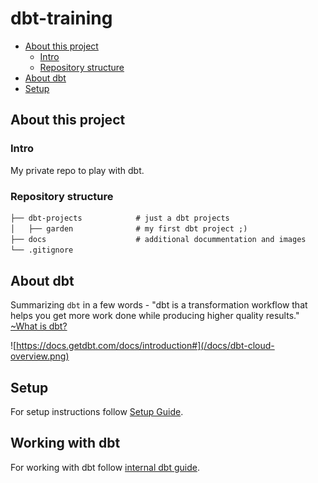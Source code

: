 # dbt-training

- [About this project](#about-this-project)
    - [Intro](#intro)
    - [Repository structure](#repository-structure)
- [About dbt](#dbt)
- [Setup](#setup)

## About this project

### Intro

My private repo to play with dbt.

### Repository structure

```markdown
├── dbt-projects            # just a dbt projects
│   ├── garden              # my first dbt project ;)
├── docs                    # additional docummentation and images
└── .gitignore
```


## About dbt

Summarizing `dbt` in a few words - "dbt is a transformation workflow that helps you get more work done while producing higher quality results." [~What is dbt?]

[~What is dbt?]: https://docs.getdbt.com/docs/introduction

![https://docs.getdbt.com/docs/introduction#](/docs/dbt-cloud-overview.png)


## Setup

For setup instructions follow [Setup Guide](./docs/setup.md).

## Working with dbt

For working with dbt follow [internal dbt guide](./docs/dbt.md).

